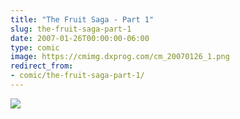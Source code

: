 ```yaml
---
title: "The Fruit Saga - Part 1"
slug: the-fruit-saga-part-1
date: 2007-01-26T00:00:00-06:00
type: comic
image: https://cmimg.dxprog.com/cm_20070126_1.png
redirect_from:
- comic/the-fruit-saga-part-1/
---
```

[![](https://cmimg.dxprog.com/cm_20070126_1.png)](https://cmimg.dxprog.com/cm_20070126_1.png)


